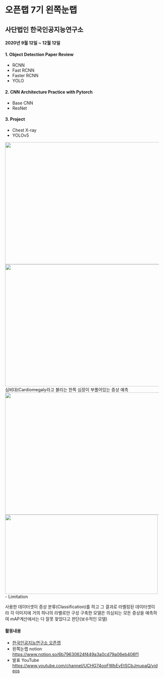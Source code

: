 # 오픈랩 7기 왼쪽눈랩
## 사단법인 한국인공지능연구소

#### 2020년 9월 12일 ~ 12월 12일

#### 1. Object Detection Paper Review
- RCNN
- Fast RCNN
- Faster RCNN
- YOLO

#### 2. CNN Architecture Practice with Pytorch
- Base CNN
- ResNet

#### 3. Project
- Chest X-ray
- YOLOv5
<img src="https://user-images.githubusercontent.com/71136942/102186364-d8caa180-3ef5-11eb-80a4-6da3b16b7926.png" width="700" height="400">

<img src="https://user-images.githubusercontent.com/71136942/102185345-4544a100-3ef4-11eb-8a76-2fcf136e4897.png" width="700" height="400">
    심비대(Cardiomegaly라고 불리는 한쪽 심장이 부풀어있는 증상 예측
    
<img src="https://user-images.githubusercontent.com/71136942/102185347-45dd3780-3ef4-11eb-82d2-bbf7e1337cca.png" width="700" height="400">

<img src="https://user-images.githubusercontent.com/71136942/102185342-437add80-3ef4-11eb-88d8-961aa5b3c35b.png" width="500" height="260">
- Limitation

사용한 데이터셋이 증상 분류(Classification)를 하고 그 결과로 라벨링된 데이터셋이라 각 이미지에 거의 하나의 라벨로만 구성
구축한 모델은 의심되는 모든 증상을 예측하여 mAP계산에서는 다 잘못 찾았다고 판단(보수적인 모델)


#### 활동내용
- [한국인공지능연구소 오픈랩](https://www.ai-lab.kr/opens/5f844741dd7cbda5cf25d526)
- 왼쪽눈랩 notion
https://www.notion.so/6b79630624f449a3a0cd79a06eb406f1
- 발표 YouTube
https://www.youtube.com/channel/UCHG74ooFWbEvEtSCbJmupaQ/videos
